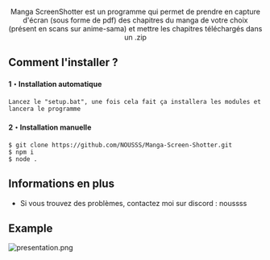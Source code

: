 <p align="center">
  Manga ScreenShotter est un programme qui permet de prendre en capture d'écran (sous forme de pdf) des chapitres du manga de votre choix (présent en scans sur anime-sama) et mettre les chapitres téléchargés dans un .zip
</p>

## Comment l'installer ?

#### 1・Installation automatique

```
Lancez le "setup.bat", une fois cela fait ça installera les modules et lancera le programme
```

#### 2・Installation manuelle

```
$ git clone https://github.com/NOUSSS/Manga-Screen-Shotter.git
$ npm i
$ node .
```

## Informations en plus

- Si vous trouvez des problèmes, contactez moi sur discord : noussss

## Example

![presentation.png](https://media.discordapp.net/attachments/804451126921134081/1196906163455918090/PRESENTATION.png)

